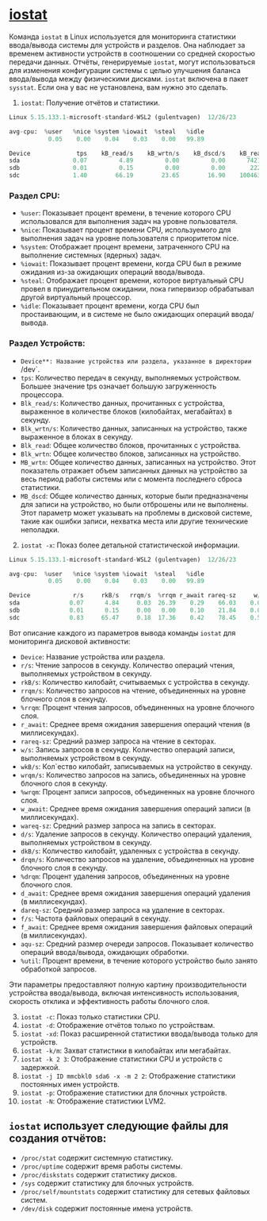 # [iostat](https://man7.org/linux/man-pages/man1/iostat.1.html)

Команда `iostat` в Linux используется для мониторинга статистики ввода/вывода системы для устройств и разделов. Она наблюдает за временем активности устройств в соотношении со средней скоростью передачи данных. Отчёты, генерируемые `iostat`, могут использоваться для изменения конфигурации системы с целью улучшения баланса ввода/вывода между физическими дисками. `iostat` включена в пакет `sysstat`. Если она у вас не установлена, вам нужно это сделать.

1. `iostat`: Получение отчётов и статистики.

```py
Linux 5.15.133.1-microsoft-standard-WSL2 (gulentvagen)  12/26/23        _x86_64_        (8 CPU)

avg-cpu:  %user   %nice %system %iowait  %steal   %idle
           0.05    0.00    0.04    0.03    0.00   99.89

Device             tps    kB_read/s    kB_wrtn/s    kB_dscd/s    kB_read    kB_wrtn    kB_dscd
sda               0.07         4.89         0.00         0.00      74217          0          0
sdb               0.01         0.15         0.00         0.00       2228          4          0
sdc               1.40        66.19        23.65        16.90    1004637     358932     256452
```

### Раздел CPU:

- `%user`: Показывает процент времени, в течение которого CPU использовался для выполнения задач на уровне пользователя.
- `%nice`: Показывает процент времени CPU, используемого для выполнения задач на уровне пользователя с приоритетом nice.
- `%system`: Отображает процент времени, затраченного CPU на выполнение системных (ядерных) задач.
- `%iowait`: Показывает процент времени, когда CPU был в режиме ожидания из-за ожидающих операций ввода/вывода.
- `%steal`: Отображает процент времени, которое виртуальный CPU провел в принудительном ожидании, пока гипервизор обрабатывал другой виртуальный процессор.
- `%idle`: Показывает процент времени, когда CPU был простаивающим, и в системе не было ожидающих операций ввода/вывода.

### Раздел Устройств:

- `Device**: Название устройства или раздела, указанное в директории `/dev`.
- `tps`: Количество передач в секунду, выполняемых устройством. Большее значение tps означает большую загруженность процессора.
- `Blk_read/s`: Количество данных, прочитанных с устройства, выраженное в количестве блоков (килобайтах, мегабайтах) в секунду.
- `Blk_wrtn/s`: Количество данных, записанных на устройство, также выраженное в блоках в секунду.
- `Blk_read`: Общее количество блоков, прочитанных с устройства.
- `Blk_wrtn`: Общее количество блоков, записанных на устройство.
- `MB_wrtn`: Общее количество данных, записанных на устройство. Этот показатель отражает объем записанных данных на устройство за весь период работы системы или с момента последнего сброса статистики.
- `MB_dscd`: Общее количество данных, которые были предназначены для записи на устройство, но были отброшены или не выполнены. Этот параметр может указывать на проблемы в дисковой системе, такие как ошибки записи, нехватка места или другие технические неполадки.

2. `iostat -x`: Показ более детальной статистической информации.

```py
Linux 5.15.133.1-microsoft-standard-WSL2 (gulentvagen)  12/26/23        _x86_64_        (8 CPU)

avg-cpu:  %user   %nice %system %iowait  %steal   %idle
           0.05    0.00    0.04    0.03    0.00   99.89

Device            r/s     rkB/s   rrqm/s  %rrqm r_await rareq-sz     w/s     wkB/s   wrqm/s  %wrqm w_await wareq-sz     d/s     dkB/s   drqm/s  %drqm d_await dareq-sz     f/s f_await  aqu-sz  %util
sda              0.07      4.84     0.03  26.39    0.29    66.03    0.00      0.00     0.00   0.00    0.00     0.00    0.00      0.00     0.00   0.00    0.00     0.00    0.00    0.00    0.00   0.00
sdb              0.01      0.15     0.00   0.00    0.10    21.84    0.00      0.00     0.00   0.00    1.50     2.00    0.00      0.00     0.00   0.00    0.00     0.00    0.00    1.00    0.00   0.00
sdc              0.83     65.47     0.18  17.36    0.42    78.45    0.53     23.39     0.60  53.11    1.85    44.48    0.03     16.71     0.00   1.26    0.12   652.55    0.18    0.33    0.00   0.24
```

Вот описание каждого из параметров вывода команды `iostat` для мониторинга дисковой активности:

- `Device`: Название устройства или раздела.
- `r/s`: Чтение запросов в секунду. Количество операций чтения, выполняемых устройством в секунду.
- `rkB/s`: Количество килобайт, считываемых с устройства в секунду.
- `rrqm/s`: Количество запросов на чтение, объединенных на уровне блочного слоя в секунду.
- `%rrqm`: Процент чтения запросов, объединенных на уровне блочного слоя.
- `r_await`: Среднее время ожидания завершения операций чтения (в миллисекундах).
- `rareq-sz`: Средний размер запроса на чтение в секторах.
- `w/s`: Запись запросов в секунду. Количество операций записи, выполняемых устройством в секунду.
- `wkB/s`: Кол`ество килобайт, записываемых на устройство в секунду.
- `wrqm/s`: Количество запросов на запись, объединенных на уровне блочного слоя в секунду.
- `%wrqm`: Процент записи запросов, объединенных на уровне блочного слоя.
- `w_await`: Среднее время ожидания завершения операций записи (в миллисекундах).
- `wareq-sz`: Средний размер запроса на запись в секторах.
- `d/s`: Удаление запросов в секунду. Количество операций удаления, выполняемых устройством в секунду.
- `dkB/s`: Количество килобайт, удаленных с устройства в секунду.
- `drqm/s`: Количество запросов на удаление, объединенных на уровне блочного слоя в секунду.
- `%drqm`: Процент удаления запросов, объединенных на уровне блочного слоя.
- `d_await`: Среднее время ожидания завершения операций удаления (в миллисекундах).
- `dareq-sz`: Средний размер запроса на удаление в секторах.
- `f/s`: Частота файловых операций в секунду.
- `f_await`: Среднее время ожидания завершения файловых операций (в миллисекундах).
- `aqu-sz`: Средний размер очереди запросов. Показывает количество операций ввода/вывода, ожидающих обработки.
- `%util`: Процент времени, в течение которого устройство было занято обработкой запросов.

Эти параметры предоставляют полную картину производительности устройства ввода/вывода, включая интенсивность использования, скорость отклика и эффективность работы блочного слоя.

3. `iostat -c`: Показ только статистики CPU.
4. `iostat -d`: Отображение отчётов только по устройствам.
5. `iostat -xd`: Показ расширенной статистики ввода/вывода только для устройств.
6. `iostat -k/m`: Захват статистики в килобайтах или мегабайтах.
7. `iostat -k 2 3`: Отображение статистики CPU и устройств с задержкой.
8. `iostat -j ID mmcbkl0 sda6 -x -m 2 2`: Отображение статистики постоянных имен устройств.
9. `iostat -p`: Отображение статистики для блочных устройств.
10. `iostat -N`: Отображение статистики LVM2.

## `iostat` использует следующие файлы для создания отчётов:

- `/proc/stat` содержит системную статистику.
- `/proc/uptime` содержит время работы системы.
- `/proc/diskstats` содержит статистику дисков.
- `/sys` содержит статистику для блочных устройств.
- `/proc/self/mountstats` содержит статистику для сетевых файловых систем.
- `/dev/disk` содержит постоянные имена устройств.
